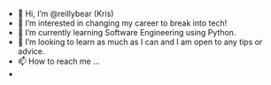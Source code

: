 - 👋 Hi, I’m @reillybear (Kris)
- 👀 I’m interested in changing my career to break into tech!
- 🌱 I’m currently learning Software Engineering using Python.
- 💞️ I’m looking to learn as much as I can and I am open to any tips or advice.
- 📫 How to reach me ... 
- 
<!---
reillybear/reillybear is a ✨ special ✨ repository because its `README.md` (this file) appears on your GitHub profile.
You can click the Preview link to take a look at your changes.
--->
